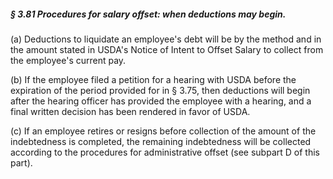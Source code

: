 ##### § 3.81 Procedures for salary offset: when deductions may begin. #####

(a) Deductions to liquidate an employee's debt will be by the method and in the amount stated in USDA's Notice of Intent to Offset Salary to collect from the employee's current pay.

(b) If the employee filed a petition for a hearing with USDA before the expiration of the period provided for in § 3.75, then deductions will begin after the hearing officer has provided the employee with a hearing, and a final written decision has been rendered in favor of USDA.

(c) If an employee retires or resigns before collection of the amount of the indebtedness is completed, the remaining indebtedness will be collected according to the procedures for administrative offset (see subpart D of this part).